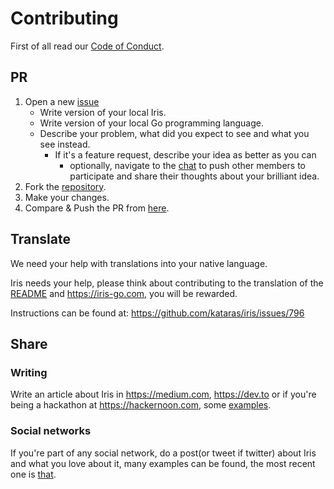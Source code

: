 # Contributing

First of all read our [Code of Conduct](https://github.com/kataras/iris/blob/master/CODE_OF_CONDUCT.md).

## PR

1. Open a new [issue](https://github.com/kataras/iris/issues/new)
    * Write version of your local Iris.
    * Write version of your local Go programming language.
    * Describe your problem, what did you expect to see and what you see instead.
        * If it's a feature request, describe your idea as better as you can
          * optionally, navigate to the [chat](https://chat.iris-go.com) to push other members to participate and share their thoughts about your brilliant idea.
2. Fork the [repository](https://github.com/kataras/iris).
3. Make your changes.
4. Compare & Push the PR from [here](https://github.com/kataras/iris/compare).

## Translate

We need your help with translations into your native language.

Iris needs your help, please think about contributing to the translation of the [README](README.md) and https://iris-go.com, you will be rewarded.

Instructions can be found at: https://github.com/kataras/iris/issues/796

## Share

### Writing

Write an article about Iris in https://medium.com, https://dev.to or if you're being a hackathon at https://hackernoon.com, some [examples](https://github.com/kataras/iris/wiki/Publications).

### Social networks

If you're part of any social network, do a post(or tweet if twitter) about Iris and what you love about it, many examples can be found, the most recent one is [that](https://twitter.com/DorMoshe/status/1154486477247508480).
